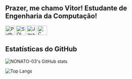 ## Prazer, me chamo Vitor! Estudante de Engenharia da Computação! 
<img src="https://cdn.jsdelivr.net/gh/devicons/devicon/icons/python/python-original.svg" alt="Python" width="30" height="30"/>
<img src="https://cdn.jsdelivr.net/gh/devicons/devicon/icons/sql/sql-original.svg" alt="SQL" width="30" height="30"/>
<img src="https://cdn.jsdelivr.net/gh/devicons/devicon/icons/java/java-original.svg" alt="Java" width="30" height="30"/>
<img src="https://cdn.jsdelivr.net/gh/devicons/devicon/icons/c/c-original.svg" alt="C" width="30" height="30"/>


## Estatísticas do GitHub
![NONATO-03's GitHub stats](https://github-readme-stats.vercel.app/api?username=NONATO-03&show_icons=true&theme=radical)

![Top Langs](https://github-readme-stats.vercel.app/api/top-langs/?username=NONATO-03&layout=compact&theme=radical)

